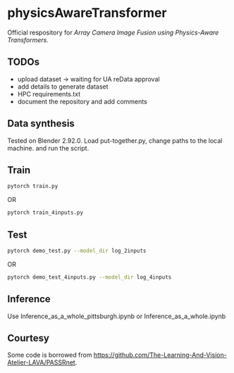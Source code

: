 # physicsAwareTransformer
Official respository for *Array Camera Image Fusion using Physics-Aware Transformers*.

## TODOs
* upload dataset -> waiting for UA reData approval
* add details to generate dataset
* HPC requirements.txt
* document the repository and add comments

## Data synthesis
Tested on Blender 2.92.0. Load put-together.py, change paths to the local machine. and run the script. 

## Train

```bash
pytorch train.py
```
OR
```bash
pytorch train_4inputs.py
```

## Test

```bash
pytorch demo_test.py --model_dir log_2inputs
```
OR
```bash
pytorch demo_test_4inputs.py --model_dir log_4inputs
```

## Inference

Use Inference_as_a_whole_pittsburgh.ipynb or Inference_as_a_whole.ipynb

## Courtesy
Some code is borrowed from https://github.com/The-Learning-And-Vision-Atelier-LAVA/PASSRnet.
